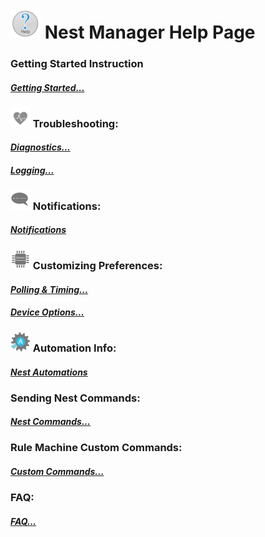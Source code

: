 # <img src="https://github.com/tonesto7/nest-manager/raw/master/Images/App/help_icon.png" width="48" height="48"> Nest Manager Help Page 


### Getting Started Instruction

#### *[Getting Started...](https://rawgit.com/tonesto7/nest-manager/develop/Documents/help/getting-started.html)*

### <img src="https://raw.githubusercontent.com/tonesto7/nest-manager/master/Images/App/diag_icon.png" width="32" height="32"> Troubleshooting:

#### *[Diagnostics...](https://rawgit.com/tonesto7/nest-manager/develop/Documents/help/diagnostics.html)*
#### *[Logging...](https://rawgit.com/tonesto7/nest-manager/develop/Documents/help/logging.html)*

### <img src="https://raw.githubusercontent.com/tonesto7/nest-manager/master/Images/App/notification_icon.png" width="32" height="32"> Notifications:

#### *[Notifications](https://rawgit.com/tonesto7/nest-manager/develop/Documents/help/notifications.html)*

### <img src="https://raw.githubusercontent.com/tonesto7/nest-manager/master/Images/App/device_pref_icon.png" width="32" height="32"> Customizing Preferences:

#### *[Polling & Timing...](https://rawgit.com/tonesto7/nest-manager/develop/Documents/help/polling-timing.html)*

#### *[Device Options...](https://rawgit.com/tonesto7/nest-manager/develop/Documents/help/device-preferences.html)*

### <img src="https://raw.githubusercontent.com/tonesto7/nest-manager/master/Images/App/automation_icon.png" width="32" height="32"> Automation Info:

#### *[Nest Automations](https://rawgit.com/tonesto7/nest-manager/develop/Documents/help/nest-automations.html)*

### Sending Nest Commands:

#### *[Nest Commands...](https://rawgit.com/tonesto7/nest-manager/develop/Documents/help/nest-commands.html)*

### Rule Machine Custom Commands:

#### *[Custom Commands...](https://rawgit.com/tonesto7/nest-manager/develop/Documents/help/rule-machine-cmds.html)*

### FAQ:

#### *[FAQ...](https://cdn.rawgit.com/tonesto7/nest-manager/develop/Documents/help/nm-faq.html)*

